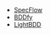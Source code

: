 
- [SpecFlow](https://docs.specflow.org/projects/getting-started/en/latest/index.html)
- [BDDfy](https://github.com/TestStack/TestStack.BDDfy)
- [LightBDD](https://github.com/LightBDD/LightBDD)